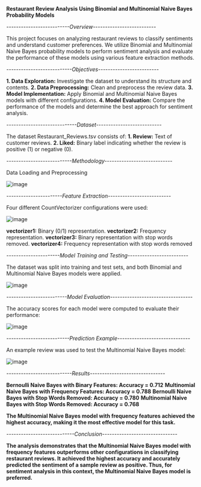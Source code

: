 **Restaurant Review Analysis Using Binomial and Multinomial Naive Bayes Probability Models**


*--------------------------Overview--------------------------*

This project focuses on analyzing restaurant reviews to classify sentiments and understand customer preferences. 
We utilize Binomial and Multinomial Naive Bayes probability models to perform sentiment analysis and evaluate the performance of these models using various feature extraction methods.

*---------------------------Objectives-------------------------*

**1. Data Exploration:** Investigate the dataset to understand its structure and contents.
**2. Data Preprocessing:** Clean and preprocess the review data.
**3. Model Implementation:** Apply Binomial and Multinomial Naive Bayes models with different configurations.
**4. Model Evaluation:** Compare the performance of the models and determine the best approach for sentiment analysis.

*-----------------------------Dataset---------------------------*

The dataset Restaurant_Reviews.tsv consists of:
**1. Review:** Text of customer reviews.
**2. Liked:** Binary label indicating whether the review is positive (1) or negative (0).

*---------------------------Methodology----------------------------*

Data Loading and Preprocessing

![image](https://github.com/user-attachments/assets/675b54a3-83b2-4236-ac7c-80350960c8cb)

*-----------------------Feature Extraction--------------------------*

Four different CountVectorizer configurations were used:

![image](https://github.com/user-attachments/assets/fb3c4c75-8dea-4387-b70a-8fbaaace3d15)

**vectorizer1:** Binary (0/1) representation.
**vectorizer2:** Frequency representation.
**vectorizer3:** Binary representation with stop words removed.
**vectorizer4:** Frequency representation with stop words removed

*----------------------Model Training and Testing-------------------------*

The dataset was split into training and test sets, and both Binomial and Multinomial Naive Bayes models were applied.

![image](https://github.com/user-attachments/assets/0b96e9bd-ef1d-4bc6-b778-4a56fc4248cc)


*-------------------------Model Evaluation----------------------------------*

The accuracy scores for each model were computed to evaluate their performance:

![image](https://github.com/user-attachments/assets/e4f9bf4a-c327-47bd-a845-fa346d48e42b)


*--------------------------Prediction Example------------------------------*

An example review was used to test the Multinomial Naive Bayes model:

![image](https://github.com/user-attachments/assets/24f71437-4d29-4db6-8bf4-13e7d2c826ad)


*---------------------------Results-------------------------------*

**Bernoulli Naive Bayes with Binary Features: Accuracy = 0.712**
**Multinomial Naive Bayes with Frequency Features: Accuracy = 0.788**
**Bernoulli Naive Bayes with Stop Words Removed: Accuracy = 0.780**
**Multinomial Naive Bayes with Stop Words Removed: Accuracy = 0.768**

**The Multinomial Naive Bayes model with frequency features achieved the highest accuracy, making it the most effective model for this task.**

*----------------------------Conclusion-------------------------------*

**The analysis demonstrates that the Multinomial Naive Bayes model with frequency features outperforms other configurations in classifying restaurant reviews. 
It achieved the highest accuracy and accurately predicted the sentiment of a sample review as positive. Thus, for sentiment analysis in this context, the Multinomial Naive Bayes model is preferred.**
